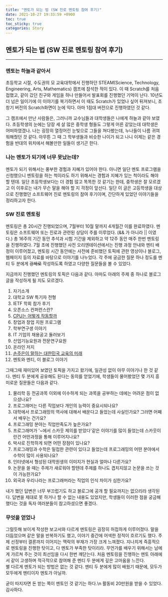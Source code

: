 ```yaml
---
title: "멘토가 되는 법 (SW 진로 멘토링 참여 후기)"
date: 2021-10-27 19:33:59 +0900
toc: true
toc_sticky: true
categories: Story
---
```


## 멘토가 되는 법 (SW 진로 멘토링 참여 후기)

*****

### 멘토는 하늘과 같아서

초등학교 시절, 수도권의 모 교육대학에서 진행하던 STEAM(Science, Technology, Engineering, Arts, Mathematics) 캠프에 참석한 적이 있다.
이 때 Scratch를 처음 접했고, 같이 갔던 친구와 게임을 하나 만들어서 발표회를 진행했던 기억이 난다. 10년도 더 넘은 일이기에 이 이야기를 복기하면서
이 때도 Scratch가 있었나 싶어 뒤져보니, 초창기 버전의 Scratch화면이 눈에 익다. 아마 1점대 버전으로 진행하였던 것 같다. 

그 캠프에서 만난 사람들은, 그러니까 교수님들과 대학생들은 나에게 하늘과 같아 보였다. 초등학생의 눈에는 당장 세 살 많은 중학생 형들도 그렇게 어른 같았는데 
대학생은 어떠하였겠나. 나는 굉장히 열정어린 눈빛으로 그들을 쳐다봤는데, 누나들이 나름 귀여워해줬던 것 같다. 
아무튼 그 때 그 학부생들과 비슷한 나이가 되고 나니 이제는 같은 경험을 반대의 위치에서 해볼만한 일들이 생기곤 한다.

### 나는 멘토가 되기에 너무 못났는데?

멘토가 되기 위해서는 풍부한 경험과 지혜가 있어야 한다. 아니면 일단 멘토 프로그램을 신청했으니 멘토링을 하는 척이라도 하기 위해서는 경험과 지혜가 있는 척이라도 해야 할 텐데. 
일단 초등학생보다는 더 경험 많고 똑똑한 것 같기는 한데, 중학생은 잘 모르겠고 이 이후로는 내가 무슨 말을 해야 할 지 걱정이 앞선다. 
일단 이 글은 고등학생을 대상으로 진행했던 소프트웨어 진로 멘토링의 참여 후기이며, 간단하게 있었던 이야기들을 정리하고자 한다. 

### SW 진로 멘토링

멘토링은 총 20시간 진행되었으며, 7월부터 10월 말까지 4개월간 이를 완료하였다. 멘토링은 소프트웨어 또는 진로과 관련된 상담이 주를 이루었다. (&& 가 아니라 || 이였다.)
총 16주의 기간 동안 추석과 시험 기간을 제외하고 약 12주 동안 매주 한번 멘토링을 진행하였다. 
7월 초에 진행했던 사전 오리엔테이션에서는 진행 과정 안내와 멘티 배정이 이루어졌고, 멘토링 시간 동안에는 사전에 준비했던 토픽에 관한 영상이나 블로그, 웹페이지 등의 
자료를 바탕으로 이야기를 나누었다. 각 주에 궁금한 질문 하나 정도를 멘티 두 분에게  ~~강제로~~ 작성하도록 하였고 다양한 질문들을 볼 수 있었다.

지금까지 진행했던 멘토링의 토픽은 다음과 같다. 아마도 아래의 주제 중 하나로 블로그 글을 작성하게 될 지도 모르겠다.

1. 자기소개
2. 대학교 SW 특기자 전형 
3. IETF 학회 참가 후기
4. 오픈소스 컨퍼런스란?
5. [CPU는 어떻게 작동할까](https://youtu.be/Fg00LN30Ezg)
6. 창업과 창업 지원 프로그램
7. 학부연구생 이야기
8. IT 기업의 채용공고 둘러보기
9. 산업기능요원과 전문연구요원
10. 온라인 저지
11. [손주은이 말하는 대한민국 교육의 미래](https://youtu.be/jheK6aZtJ5A)
12. 멘토와 멘티, 이 블로그 이야기

그때그때 재미있어 보였던 토픽을 가지고 왔기에, 일관성 없이 아무 이야기나 한 것 같다.
멘티 두 분에게 공유해도 된다는 동의를 얻었기에, 학생들이 물어봤었던 몇 가지 흥미로운 질문들은 다음과 같다.

1. 물리학 등 전공과목 이외에 이수하게 되는 과목을 공부하는 데에는 어려운 점이 없으셨나요?
2. 프로그래머는 다른 직업보다 개인의 능력이 중요시되나요?
3. 대학에서 프로그래밍의 역사에 대해서 배운다고 들었는데 사실인가요? 그러면 어째서 배우는 건가요?
4. 프로그래밍 분야는 직업만족도가 높은가요?
5. 프로그래머가 '~에서 스카웃 제의를 받았다'같은 이야기를 많이 들었는데 스카웃이란건 어떤과정을 통해 이루어지나요?
6. 박사로 진학하게 되면 어떤 장점이 있나요?
7. 프로그래밍과 수학은 밀접한 관련이 있다고 들었는데 프로그래밍의 어떤 분야에서 수학이 많이 사용되나요?
8. 인터넷에서 형성된 대학원생의 이미지가 현실과 얼마나 다른가요?
9. 논문을 쓸 때는 주제가 새로워야 할텐데 주제를 하나도 겹치지않고 논문을 쓰는 것이 가능한가요?
10. 외국과 우리나라는 프로그래머라는 직업의 인식 차이가 심한가요?

내가 했던 답변은 너무 부끄럽기도 하고 블로그에 공개 할 필요까지는 없으리라 생각된다.
답변을 제대로 못 하거나 할 수 없는 내용도 있었지만, 학생들이 이러한 점을 궁금해 했다는 것을 독자 여러분들이 참고하셨으면 좋겠다.

### 무엇을 얻었나

그럴듯해 보이게 작성한 보고서와 다르게 멘토링은 굉장히 허접하게 이루어졌다. 말을 더듬었으며 같은 말을 반복하기도 했고, 이야기 중간에 어색한 정적이 흐르기도 했다.
주제 선정부터 결론까지 이어지는 맥락의 부재가 가장 크게 느껴졌다. 지나치게 즉흥적으로 멘토링을 진행한 탓이고, 다 멘토가 부족한 탓이리라. 
무언가를 배우기 위해서는 남에게 가르쳐 주는 것이 최선임을 다시 한번 깨닫는다. 처음 멘토링을 진행하는 멘토 아래에서 같이 고생하며 적극적으로 참여해 준 멘티 두 분에게 깊은 고마움을 느낀다.  
별 다르게 멘토가 되는 방법은 없는 것 같다. 멘티 두 분에게 많이 배웠기 때문에, 모두가 모두에게 멘티이자 멘토가 아닐까.

굳이 따지자면 돈 받는 쪽이 멘토인 것 같기는 하다.\n
활동비 20만원을 받을 수 있었다. 감사하다.
